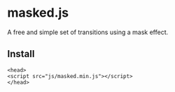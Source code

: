 # masked.js
A free and simple set of transitions using a mask effect.

Install
--------------
    <head>
    <script src="js/masked.min.js"></script>
    </head>
